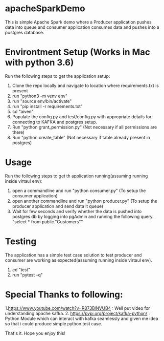 # apacheSparkDemo
This is simple Apache Spark demo where a Producer application pushes data into queue and consumer application consumes data and pushes into a postgres database.

# Environtment Setup (Works in Mac with python 3.6)
Run the following steps to get the application setup:
  1. Clone the repo locally and navigate to location where requirements.txt is present
  2. run "python3 -m venv env"
  3. run "source env/bin/activate"
  4. run "pip install -r requirements.txt"
  5. cd "aiven"
  6. Populate the config.py and test/config.py with appropriate details for connecting to KAFKA and postgres setup. 
  7. Run "python grant_permission.py" (Not necessary if all permissions are there)
  8. Run "python create_table" (Not necessary if table already present in postgres)

# Usage
Run the following steps to get th application running(assuming running inside virtaul env):
  1. open a commandline and run "python consumer.py" (To setup the consumer application)
  2. open another commandline and run "python producer.py" (To setup the producer application and send data it queue)
  3. Wait for few seconds and verify whether the data is pushed into postgres db by logging into pgAdmin and running the following query.
     "select * from public."Customers""
     
# Testing
The application has a simple test case solution to test producer and consumer are working as expected(assuming running inside virtaul env).
  1. cd "test"
  2. run "pytest -q"

# Special Thanks to following:
1.https://www.youtube.com/watch?v=R873BlNVUB4 : Well put video for understanding apache kafka.
2. https://pypi.org/project/kafka-python/ : Python Module which can interact with kafka seamlessly and given me idea so that i could produce simple python test case. 
  
That's it. Hope you enjoy this!



